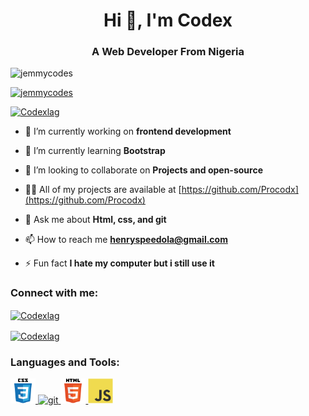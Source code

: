 <h1 align="center">Hi 👋, I'm Codex</h1>
<h3 align="center">A Web Developer From Nigeria</h3>

<p align="left"> <img src="https://komarev.com/ghpvc/?username=jemmycodes&label=Profile%20views&color=0e75b6&style=flat" alt="jemmycodes" /> </p>

<p align="left"> <a href="https://github.com/ryo-ma/github-profile-trophy"><img src="https://github-profile-trophy.vercel.app/?username=Procodx" alt="jemmycodes" /></a> </p>

<p align="left"> <a href="https://twitter.com/codexlag" target="blank"><img src="https://img.shields.io/twitter/follow/codexlag?logo=twitter&style=for-the-badge" alt="Codexlag"/></a> </p>

- 🔭 I’m currently working on **frontend development**

- 🌱 I’m currently learning **Bootstrap**

- 👯 I’m looking to collaborate on **Projects and open-source**

- 👨‍💻 All of my projects are available at [https://github.com/Procodx](https://github.com/Procodx)

- 💬 Ask me about **Html, css, and git**

- 📫 How to reach me **henryspeedola@gmail.com**

- ⚡ Fun fact **I hate my computer but i still use it**

<h3 align="left">Connect with me:</h3>
<p align="left">
<a href="https://twitter.com/codexlag" target="blank"><img align="center" src="https://raw.githubusercontent.com/rahuldkjain/github-profile-readme-generator/master/src/images/icons/Social/twitter.svg" alt="Codexlag" height="30" width="40" /></a>
</p>

<p align="left">
<a href="https://twitter.com/codexlag" target="blank"><img align="center" src="https://raw.githubusercontent.com/rahuldkjain/github-profile-readme-generator/master/src/images/icons/Social/linkedin.svg" alt="Codexlag" height="30" width="40" /></a>
</p>

<h3 align="left">Languages and Tools:</h3>
<p align="left"> <a href="https://www.w3schools.com/css/" target="_blank" rel="noreferrer"> <img src="https://raw.githubusercontent.com/devicons/devicon/master/icons/css3/css3-original-wordmark.svg" alt="css3" width="40" height="40"/> </a> <a href="https://git-scm.com/" target="_blank" rel="noreferrer"> <img src="https://www.vectorlogo.zone/logos/git-scm/git-scm-icon.svg" alt="git" width="40" height="40"/> </a> <a href="https://www.w3.org/html/" target="_blank" rel="noreferrer"> <img src="https://raw.githubusercontent.com/devicons/devicon/master/icons/html5/html5-original-wordmark.svg" alt="html5" width="40" height="40"/> </a> <a href="https://developer.mozilla.org/en-US/docs/Web/JavaScript" target="_blank" rel="noreferrer"> <img src="https://raw.githubusercontent.com/devicons/devicon/master/icons/javascript/javascript-original.svg" alt="javascript" width="40" height="40"/> </a> </p>









<!---
Procodx/Procodx is a ✨ special ✨ repository because its `README.md` (this file) appears on your GitHub profile.
You can click the Preview link to take a look at your changes.
--->
